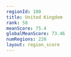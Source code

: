 ```yaml
---
regionId: 180
title: United Kingdom
rank: 58
meanScore: 75.4
globalMeanScore: 73.46
numRegions: 220
layout: region_score
---
```

